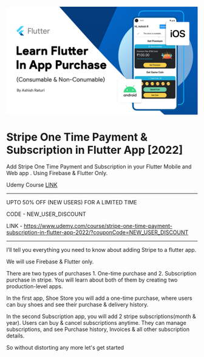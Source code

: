![Showcaes View - Simform LLC.](https://github.com/Ashish-Raturi/images/blob/master/Cover_Page.jpg)


# Stripe One Time Payment & Subscription in Flutter App [2022]
Add Stripe One Time Payment and Subscription in your Flutter Mobile and Web app . Using Firebase & Flutter Only.

Udemy Course [LINK](https://www.udemy.com/course/stripe-one-time-payment-subscription-in-flutter-app-2022/?referralCode=4CEFEF0ADE1FF3CE0680)

--------------------------------------------------------------

UPTO 50% OFF (NEW USERS) FOR A LIMITED TIME

CODE - NEW_USER_DISCOUNT

LINK - https://www.udemy.com/course/stripe-one-time-payment-subscription-in-flutter-app-2022/?couponCode=NEW_USER_DISCOUNT

--------------------------------------------------------------

I’ll tell you everything you need to know about adding Stripe to a flutter app.

We will use Firebase & Flutter only.

There are two types of purchases 1. One-time purchase and 2. Subscription purchase in stripe. You will learn about both of them by creating two production-level apps.

In the first app, Shoe Store you will add a one-time purchase, where users can buy shoes and see their purchase & delivery history.

In the second Subscription app, you will add 2 stripe subscriptions(month & year). Users can buy & cancel subscriptions anytime. They can manage subscriptions, and see Purchase history, Invoices & all other subscription details.

So without distorting any more let's get started
